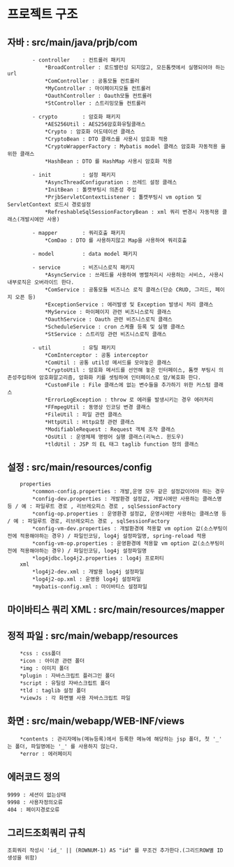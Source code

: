 # 프로젝트 구조
## 자바 : src/main/java/prjb/com
			- controller	: 컨트롤러 패키지
				*BroadController : 로드밸런싱 되지않고, 모든톰캣에서 실행되어야 하는 url
				*ComController : 공통모듈 컨트롤러 
				*MyController : 마이페이지모듈 컨트롤러
				*OauthController : Oauth모듈 컨트롤러
				*StController : 스트리밍모듈 컨트롤러
				
			- crypto		: 암호화 패키지
				*AES256Util : AES256암호화유틸클래스
				*Crypto : 암호화 어도테이션 클래스
				*CryptoBean : DTO 클래스를 사용시 암호화 적용
				*CryptoWrapperFactory : Mybatis model 클래스 암호화 자동적용 을 위한 클래스
				*HashBean : DTO 를 HashMap 사용시 암호화 적용 
				
			- init			: 설정 패키지
				*AsyncThreadConfiguration : 쓰레드 설정 클래스
				*InitBean : 톨캣부팅시 의존성 주입
				*PrjbServletContextListener : 톨캣부팅시 vm option 및 ServletContext 로드시 경로설정
				*RefreshableSqlSessionFactoryBean : xml 쿼리 변경시 자동적용 클래스(개발시에만 사용)
				
			- mapper		: 쿼리호출 패키지
				*ComDao : DTO 를 사용하지않고 Map을 사용하여 쿼리호출 
				
			- model			: data model 패키지
			
			- service		: 비즈니스로직 패키지
				*AsyncService : 쓰레드를 사용하여 병렬처리시 사용하는 서비스, 사용시 내부로직은 오버라이드 한다.
				*ComService : 공통모듈 비즈니스 로직 클래스(단순 CRUD, 그리드, 페이지 오픈 등)
				*ExceptionService : 에러발생 및 Exception 발생시 처리 클래스
				*MyService : 마이페이지 관련 비즈니스로직 클래스
				*OauthService : Oauth 관련 비즈니스로직 클래스
				*ScheduleService : cron 스케쥴 등록 및 실행 클래스
				*StService : 스트리밍 관련 비즈니스로직 클래스
				
			- util			: 유틸 패키지
				*ComInterceptor : 공통 interceptor
				*ComUtil : 공통 util성 메서드를 모아놓은 클래스
				*CryptoUtil : 암호화 메서드를 선언해 놓은 인터페이스, 톰캣 부팅시 의존성주입하여 암호화알고리즘, 암화화 키를 셋팅하여 인터페이스로 암/복호화 한다.
				*CustomFile : File 클래스에 없는 변수들을 추가하기 위한 커스텀 클래스
				*ErrorLogException : throw 로 에러를 발생시키는 경우 에러처리
				*FFmpegUtil : 동영상 인코딩 변경 클래스
				*FileUtil : 파일 관련 클래스
				*HttpUtil : Http요청 관련 클래스
				*ModifiableRequest : Request 객체 조작 클래스
				*OsUtil : 운영체제 명령어 실행 클래스(리눅스. 윈도우)
				*tldUtil : JSP 의 EL 태그 taglib function 정의 클래스

## 설정 : src/main/resources/config
		properties
			*common-config.properties : 개발,운영 모두 같은 설정값이어야 하는 경우
			*config-dev.properties : 개발환경 설정값, 개발시에만 사용하는 클래스명 등 / 예 : 파일루트 경로 , 리브레오피스 경로 , sqlSessionFactory
			*config-op.properties : 운영환경 설정값, 운영시에만 사용하는 클래스명 등 / 예 : 파일루트 경로, 리브레오피스 경로 , sqlSessionFactory
			*config-vm-dev.properties : 개발환경에 적용할 vm option 값(소스부팅이전에 적용해야하는 경우) / 파일인코딩, log4j 설정파일명, spring-reload 적용
			*config-vm-op.properties : 운영환경에 적용할 vm option 값(소스부팅이전에 적용해야하는 경우) / 파일인코딩, log4j 설정파일명
			*log4jdbc.log4j2.properties : log4j 프로퍼티
		xml
			*log4j2-dev.xml : 개발용 log4j 설정파일
			*log4j2-op.xml : 운영용 log4j 설정파일
			*mybatis-config.xml : 마이바티스 설정파일
		
## 마이바티스 쿼리 XML : src/main/resources/mapper
	
## 정적 파일 : src/main/webapp/resources
		*css : css폴더
		*icon : 아이콘 관련 폴더
		*img : 이미지 폴더
		*plugin : 자바스크립트 플러그인 폴더
		*script : 유틸성 자바스크립트 폴더
		*tld : taglib 설정 폴더
		*viewJs : 각 화면별 사용 자바스크립트 파일
	
## 화면 : src/main/webapp/WEB-INF/views
		*contents : 관리자메뉴(메뉴등록)에서 등록한 메뉴에 해당하는 jsp 폴더, 첫 '_' 는 폴더, 파일명에는 '_' 를 사용하지 않는다. 
		*error : 에러페이지
	
## 에러코드 정의
	9999 : 세션이 없는상태
	9998 : 사용자정의오류
	404 : 페이지경로오류

## 그리드조회쿼리 규칙
	조회쿼리 작성시 'id_' || (ROWNUM-1) AS "id" 를 무조건 추가한다.(그리드ROW별 ID 생성을 위함)
